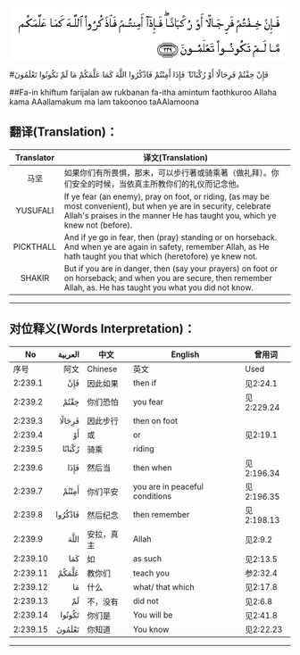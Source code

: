 ![002:239](images/002_239.gif)

#فَإِنْ خِفْتُمْ فَرِجَالًا أَوْ رُكْبَانًا ۖ فَإِذَا أَمِنْتُمْ فَاذْكُرُوا اللَّهَ كَمَا عَلَّمَكُمْ مَا لَمْ تَكُونُوا تَعْلَمُونَ 

##Fa-in khiftum farijalan aw rukbanan fa-itha amintum faothkuroo Allaha kama AAallamakum ma lam takoonoo taAAlamoona 

## 翻译(Translation)：

| Translator | 译文(Translation)                                            |
| :--------: | ------------------------------------------------------------ |
|    马坚    | 如果你们有所畏惧，那末，可以步行著或骑乘著（做礼拜）。你们安全的时候，当依真主所教你们的礼仪而记念他。 |
|  YUSUFALI  | If ye fear (an enemy), pray on foot, or riding, (as may be most convenient), but when ye are in security, celebrate Allah's praises in the manner He has taught you, which ye knew not (before). |
| PICKTHALL  | And if ye go in fear, then (pray) standing or on horseback. And when ye are again in safety, remember Allah, as He hath taught you that which (heretofore) ye knew not. |
|   SHAKIR   | But if you are in danger, then (say your prayers) on foot or on horseback; and when you are secure, then remember Allah, as. He has taught you what you did not know. |

---

## 对位释义(Words Interpretation)：

| No   | العربية | 中文    | English | 曾用词 |
| ---- | ------: | ------- | ------- | ------ |
| 序号 |    阿文 | Chinese | 英文    | Used   |
| 2:239.1  | فَإِنْ     | 因此如果   | then if                        | 见2:24.1   |
| 2:239.2  | خِفْتُمْ    | 你们恐怕   | you fear                       | 见2:229.24 |
| 2:239.3  | فَرِجَالًا  | 因此步行   | then on foot                   |            |
| 2:239.4  | أَوْ      | 或         | or                             | 见2:19.1   |
| 2:239.5  | رُكْبَانًا  | 骑乘       | riding                         |            |
| 2:239.6  | فَإِذَا    | 然后当     | then when                      | 见2:196.34 |
| 2:239.7  | أَمِنْتُمْ   | 你们平安   | you are in peaceful conditions | 见2:196.35 |
| 2:239.8  | فَاذْكُرُوا | 然后纪念   | then remember                  | 见2:198.13 |
| 2:239.9  | اللَّهَ    | 安拉，真主 | Allah                          | 见2:9.2 |
| 2:239.10 | كَمَا     | 如         | as such                        | 见2:13.5   |
| 2:239.11 | عَلَّمَكُمْ   | 教你们     | teach you                      | 参2:32.4   |
| 2:239.12 | مَا      | 什么       | what/ that which               | 见2:17.8   |
| 2:239.13 | لَمْ      | 不，没有   | did not                        | 见2:6.8    |
| 2:239.14 | تَكُونُوا  | 你们是     | You will be                    | 见2:41.8   |
| 2:239.15 | تَعْلَمُونَ  | 你知道     | You know                       | 见2:22.23  |

---

